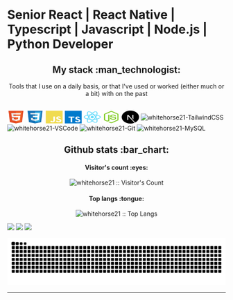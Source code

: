 # Senior React | React Native | Typescript | Javascript | Node.js | Python Developer

<h2 align="center">My stack :man_technologist:</h2>

<p align="center">Tools that I use on a daily basis, or that I've used or worked (either much or a bit) with on the past</p>
<div style="display: inline_block"><br>
  <img align="center" alt="whitehorse21-HTML" height="30" width="40" title="HTML" src="https://raw.githubusercontent.com/devicons/devicon/master/icons/html5/html5-original.svg">
  <img align="center" alt="whitehorse21-CSS" height="30" width="40" title="CSS" src="https://raw.githubusercontent.com/devicons/devicon/master/icons/css3/css3-original.svg">
  <img align="center" alt="whitehorse21-JS" height="30" width="40" title="JavaScript" src="https://raw.githubusercontent.com/devicons/devicon/master/icons/javascript/javascript-plain.svg">
  <img align="center" alt="whitehorse21-TS" height="30" width="40" title="TypeScript" src="https://raw.githubusercontent.com/devicons/devicon/master/icons/typescript/typescript-plain.svg">
  <img align="center" alt="whitehorse21-React" height="30" width="40" title="React" src="https://raw.githubusercontent.com/devicons/devicon/master/icons/react/react-original.svg">
  <img align="center" alt="whitehorse21-React" height="30" width="40" title="Node" src="https://raw.githubusercontent.com/devicons/devicon/master/icons/nodejs/nodejs-original.svg">
  <img align="center" alt="whitehorse21-Nextjs" height="30" width="40" title="Next.js" src="https://raw.githubusercontent.com/devicons/devicon/master/icons/nextjs/nextjs-original.svg">
  <img align="center" alt="whitehorse21-TailwindCSS" height="30" width="40" title="Tailwind CSS" src="https://cdn.jsdelivr.net/gh/devicons/devicon/icons/tailwindcss/tailwindcss-plain.svg" />
  <img align="center" alt="whitehorse21-VSCode" height="30" width="40" title="Visual Studio Code" src="https://cdn.jsdelivr.net/gh/devicons/devicon/icons/vscode/vscode-original.svg" />
  <img align="center" alt="whitehorse21-Git" height="30" width="40" title="Git" src="https://cdn.jsdelivr.net/gh/devicons/devicon/icons/git/git-original.svg" />
  <img align="center" alt="whitehorse21-MySQL" height="30" width="40" title="MySQL" src="https://cdn.jsdelivr.net/gh/devicons/devicon/icons/mysql/mysql-original.svg" />
</div>

<h2 align="center">Github stats :bar_chart:</h2>

<h4 align="center">Visitor's count :eyes:</h4>

<p align="center"><img src="https://profile-counter.glitch.me/{whitehorse21}/count.svg" alt="whitehorse21 :: Visitor's Count" /></p>

<h4 align="center">Top langs :tongue:</h4>

<p align="center"><img src="https://github-readme-stats.vercel.app/api/top-langs/?username=whitehorse21&langs_count=10&theme=tokyonight&layout=compact" alt="whitehorse21 :: Top Langs" /></p>

<div>
  <a href = "mailto:whitehorse9021@gmail.com"><img src="https://img.shields.io/badge/-Gmail-%23333?style=for-the-badge&logo=gmail&logoColor=white" target="_blank"></a>
  <a href="http://discordapp.com/users/922281782450208818" target="_blank"><img src="https://img.shields.io/badge/Discord-7289DA?style=for-the-badge&logo=discord&logoColor=white" target="_blank"></a>
  <a href="https://t.me/whitehorse9021" target="_blank"><img src="https://img.shields.io/badge/-telegram-red?color=white&logo=telegram&logoColor=black" target="_blank"></a>
</div>

![Snake animation](https://github.com/ruuuff/ruuuff/blob/output/github-contribution-grid-snake.svg)

----
